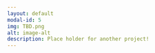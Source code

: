 ```yaml
---
layout: default
modal-id: 5
img: TBD.png
alt: image-alt
description: Place holder for another project!
---
```

